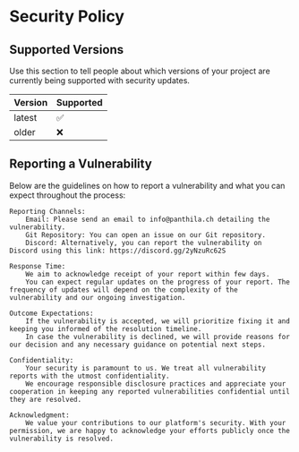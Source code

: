 # Security Policy

## Supported Versions

Use this section to tell people about which versions of your project are
currently being supported with security updates.

| Version | Supported          |
| ------- | ------------------ |
| latest  | :white_check_mark: |
| older   | :x:                |

## Reporting a Vulnerability

Below are the guidelines on how to report a vulnerability and what you can expect throughout the process:

    Reporting Channels:
        Email: Please send an email to info@panthila.ch detailing the vulnerability.
        Git Repository: You can open an issue on our Git repository.
        Discord: Alternatively, you can report the vulnerability on Discord using this link: https://discord.gg/2yNzuRc62S

    Response Time:
        We aim to acknowledge receipt of your report within few days.
        You can expect regular updates on the progress of your report. The frequency of updates will depend on the complexity of the vulnerability and our ongoing investigation.

    Outcome Expectations:
        If the vulnerability is accepted, we will prioritize fixing it and keeping you informed of the resolution timeline.
        In case the vulnerability is declined, we will provide reasons for our decision and any necessary guidance on potential next steps.

    Confidentiality:
        Your security is paramount to us. We treat all vulnerability reports with the utmost confidentiality.
        We encourage responsible disclosure practices and appreciate your cooperation in keeping any reported vulnerabilities confidential until they are resolved.

    Acknowledgment:
        We value your contributions to our platform's security. With your permission, we are happy to acknowledge your efforts publicly once the vulnerability is resolved.
